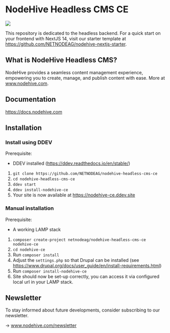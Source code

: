 # NodeHive Headless CMS CE

<img src="https://docs.nodehive.com/nodehive-dashboard.png">

This repository is dedicated to the headless backend. For a quick start on your frontend with NextJS 14, visit our starter template at https://github.com/NETNODEAG/nodehive-nextjs-starter.

## What is NodeHive Headless CMS?

NodeHive provides a seamless content management experience, empowering you to create, manage, and publish content with ease. More at www.nodehive.com.

## Documentation

https://docs.nodehive.com

## Installation

### Install using DDEV

  Prerequisite:
   - DDEV installed (https://ddev.readthedocs.io/en/stable/)

1. `git clone https://github.com/NETNODEAG/nodehive-headless-cms-ce`
2. `cd nodehive-headless-cms-ce`
3. `ddev start`
4. `ddev install-nodehive-ce`
5. Your site is now available at https://nodehive-ce.ddev.site

### Manual installation

  Prerequisite:
   - A working LAMP stack

  1. `composer create-project netnodeag/nodehive-headless-cms-ce nodehive-ce`
  2. `cd nodehive-ce`
  3. Run `composer install`
  4. Adjust the `settings.php` so that Drupal can be installed (see https://www.drupal.org/docs/user_guide/en/install-requirements.html)
  5. Run `composer install-nodehive-ce`
  6. Site should now be set-up correctly, you can access it via configured local url in your LAMP stack.


## Newsletter

To stay informed about future developments, consider subscribing to our newsletter.

-> www.nodehive.com/newsletter

